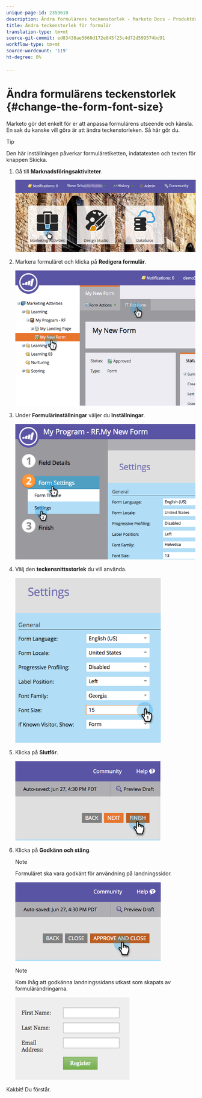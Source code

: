 ```yaml
---
unique-page-id: 2359610
description: Ändra formulärens teckenstorlek - Marketo Docs - Produktdokumentation
title: Ändra teckenstorlek för formulär
translation-type: tm+mt
source-git-commit: ed83438ae5660d172e845f25c4d72d599574bd91
workflow-type: tm+mt
source-wordcount: '119'
ht-degree: 0%

---
```



# Ändra formulärens teckenstorlek {#change-the-form-font-size}

Marketo gör det enkelt för er att anpassa formulärens utseende och känsla. En sak du kanske vill göra är att ändra teckenstorleken. Så här gör du.

>[!TIP]
>
>Den här inställningen påverkar formuläretiketten, indatatexten och texten för knappen Skicka.

1. Gå till **Marknadsföringsaktiviteter**.

   ![](assets/login-marketing-activities-1.png)

1. Markera formuläret och klicka på **Redigera formulär**.

   ![](assets/image2014-9-15-16-3a9-3a41.png)

1. Under **Formulärinställningar** väljer du **Inställningar**.

   ![](assets/image2014-9-15-16-3a9-3a56.png)

1. Välj den **teckensnittsstorlek** du vill använda.

   ![](assets/image2014-9-15-16-3a10-3a8.png)

1. Klicka på **Slutför**.

   ![](assets/image2014-9-15-16-3a10-3a50.png)

1. Klicka på **Godkänn och stäng**.

   >[!NOTE]
   >
   >Formuläret ska vara godkänt för användning på landningssidor.

   ![](assets/image2014-9-15-16-3a11-3a17.png)

   >[!NOTE]
   >
   >Kom ihåg att godkänna landningssidans utkast som skapats av formulärändringarna.

   ![](assets/image2014-9-15-16-3a11-3a42.png)

Kakbit! Du förstår.
